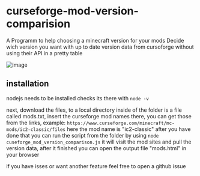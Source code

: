 # curseforge-mod-version-comparision
A Programm to help choosing a minecraft version for your mods
Decide wich version you want with up to date version data from cursoforge without using their API in a pretty table

![image](https://github.com/Jannik44/curseforge-mod-version-comparision/assets/76906033/ea6c83e5-5180-4dc6-800e-0f574d5b3a59)

## installation

nodejs needs to be installed checks its there with 
```node -v```

next, download the files, to a local directory
inside of the folder is a file called mods.txt, insert the curseforge mod names there, you can get those from the links, example:
```https://www.curseforge.com/minecraft/mc-mods/ic2-classic/files```
here the mod name is "ic2-classic"
after you have done that you can run the script from the folder by using
```node cuseforge_mod_version_comparison.js```
it will visit the mod sites and pull the version data, after it finished you can open the output file "mods.html" in your browser

if you have isses or want another feature feel free to open a github issue
